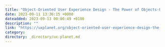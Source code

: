 ```yaml
---
title: "Object-Oriented User Experience Design - The Power of Objects-First Design Approach"
date: 2023-09-11 13:36:15 +0000
dateadded: 2023-09-13 00:00:49 +0100
description: ""
link: "https://uxplanet.org/object-oriented-user-experience-design-the-power-of-objects-first-design-approach-e65e07488a00?source=rss----819cc2aaeee0---4"
category:
directory: _directory/ux-planet.md
---
```

